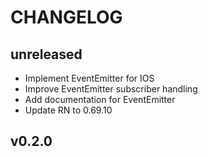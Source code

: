 # CHANGELOG

## unreleased

- Implement EventEmitter for IOS
- Improve EventEmitter subscriber handling
- Add documentation for EventEmitter
- Update RN to 0.69.10

## v0.2.0
